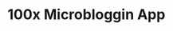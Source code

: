 # 100x Microbloggin App

<!-- absolute top-[10rem] left-[34rem] -->
<!-- "flex-col justify-between text-white flex flex-0 w-[17rem] p-5 border-r border-gray-700" -->
